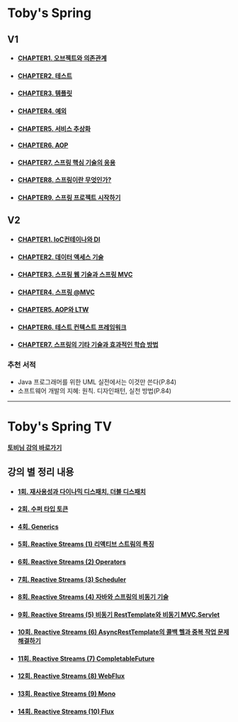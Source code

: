 

# Toby's Spring

## V1
- #### [CHAPTER1. 오브젝트와 의존관계](./Spring-Toby-EX1/src/main/java/ch1/README.md)
- #### [CHAPTER2. 테스트](./Spring-Toby-EX1/src/main/java/ch2/README.md)
- #### [CHAPTER3. 템플릿](./Spring-Toby-EX1/src/main/java/ch3/README.md)
- #### [CHAPTER4. 예외](./Spring-Toby-EX1/src/main/java/ch4/README.md)
- #### [CHAPTER5. 서비스 추상화](./Spring-Toby-EX1/src/main/java/ch5/README.md)
- #### [CHAPTER6. AOP](./Spring-Toby-EX1/src/main/java/ch6/README.md)
- #### [CHAPTER7. 스프링 핵심 기술의 응용](./Spring-Toby-EX1/src/main/java/ch7/README.md)
- #### [CHAPTER8. 스프링이란 무엇인가?](./Spring-Toby-EX1/src/main/java/ch8/README.md)
- #### [CHAPTER9. 스프링 프로젝트 시작하기](./Spring-Toby-EX1/src/main/java/ch9/README.md)

## V2
- #### [CHAPTER1. IoC컨테이나와 DI](./Spring-Toby-EX2/src/main/java/ch1/README.md)
- #### [CHAPTER2. 데이터 액세스 기술](./Spring-Toby-EX2/src/main/java/ch2/README.md)
- #### [CHAPTER3. 스프링 웹 기술과 스프링 MVC](./Spring-Toby-EX2/src/main/java/ch3/README.md)
- #### [CHAPTER4. 스프링 @MVC](./Spring-Toby-EX2/src/main/java/ch4/README.md)
- #### [CHAPTER5. AOP와 LTW](./Spring-Toby-EX2/src/main/java/ch5/README.md)
- #### [CHAPTER6. 테스트 컨텍스트 프레임워크](./Spring-Toby-EX2/src/main/java/ch6/README.md)
- #### [CHAPTER7. 스프링의 기타 기술과 효과적인 학습 방법](./Spring-Toby-EX2/src/main/java/ch7/README.md)

### 추천 서적
- Java 프로그래머를 위한 UML 실전에서는 이것만 쓴다(P.84)
- 소프트웨어 개발의 지혜: 원칙. 디자인패턴, 실천 방법(P.84)

---

# Toby's Spring TV
#### [토비님 강의 바로가기](https://www.youtube.com/playlist?list=PLv-xDnFD-nnmof-yoZQN8Fs2kVljIuFyC)

## 강의 별 정리 내용
- #### [1회. 재사용성과 다이나믹 디스패치, 더블 디스패치](./Spring-of-TobyTV/src/main/java/sun/lee/t1_first/README.md)
- #### [2회. 수퍼 타입 토큰](./Spring-of-TobyTV/src/main/java/sun/lee/t2_second/README.md)
- #### [4회. Generics](./Spring-of-TobyTV/src/main/java/sun/lee/t3_fourth/README.md)
- #### [5회. Reactive Streams (1) 리액티브 스트림의 특징](./Spring-of-TobyTV/src/main/java/sun/lee/t4_fifth/README.md)
- #### [6회. Reactive Streams (2) Operators](./Spring-of-TobyTV/src/main/java/sun/lee/t5_sixth/README.md)
- #### [7회. Reactive Streams (3) Scheduler](./Spring-of-TobyTV/src/main/java/sun/lee/t6_seventh/README.md)
- #### [8회. Reactive Streams (4) 자바와 스프링의 비동기 기술](./Spring-of-TobyTV/src/main/java/sun/lee/t7_eighth/README.md)
- #### [9회. Reactive Streams (5) 비동기 RestTemplate와 비동기 MVC.Servlet](./Spring-of-TobyTV/src/main/java/sun/lee/t8_nineth/README.md)
- #### [10회. Reactive Streams (6) AsyncRestTemplate의 콜백 헬과 중복 작업 문제 해결하기](./Spring-of-TobyTV/src/main/java/sun/lee/t9_tenth/README.md)
- #### [11회. Reactive Streams (7) CompletableFuture](./Spring-of-TobyTV/src/main/java/sun/lee/t10_eleventh/README.md)
- #### [12회. Reactive Streams (8) WebFlux](./Spring-of-TobyTV/src/main/java/sun/lee/t11_twelfth/README.md)
- #### [13회. Reactive Streams (9) Mono](./Spring-of-TobyTV/src/main/java/sun/lee/t12_thirteenth/README.md)
- #### [14회. Reactive Streams (10) Flux](./Spring-of-TobyTV/src/main/java/sun/lee/t13_fourteenth/README.md)
